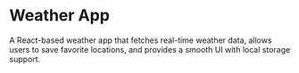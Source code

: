 # Weather App

A React-based weather app that fetches real-time weather data, allows users to save favorite locations, and provides a smooth UI with local storage support.

